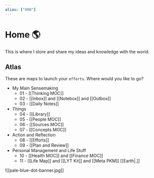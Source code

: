 ```yaml
---
alias: ["000"]
---
```

# Home 🌎
This is where I store and share my ideas and knowledge with the world.

## Atlas 
These are maps to launch your `efforts`. Where would you like to go?

- My Main Sensemaking
	- 01 - [[Thinking MOC]]
	- 02 - [[Inbox]] and [[Notebox]] and [[Outbox]]
	- 03 - [[Daily Notes]]
-  Things
	- 04 - [[Library]]
	- 05 - [[People MOC]]
	- 06 - [[Sources MOC]]
	- 07 - [[Concepts MOC]]
- Action and Reflection
	- 08 - [[Efforts]]
	- 09 - [[Plan and Review]]
- Personal Management and Life Stuff
	- 10 - [[Health MOC]] and [[Finance MOC]]
	- 11 - [[Life Map]] and [[LYT Kit]] and [[Meta PKM]] [[Earth|.]]

![[pale-blue-dot-banner.jpg]]

